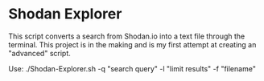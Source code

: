 # Shodan Explorer
This script converts a search from Shodan.io into a text file through the terminal. This project is in the making and is my first attempt at creating an "advanced" script.

Use: ./Shodan-Explorer.sh -q "search query" -l "limit results" -f "filename"
